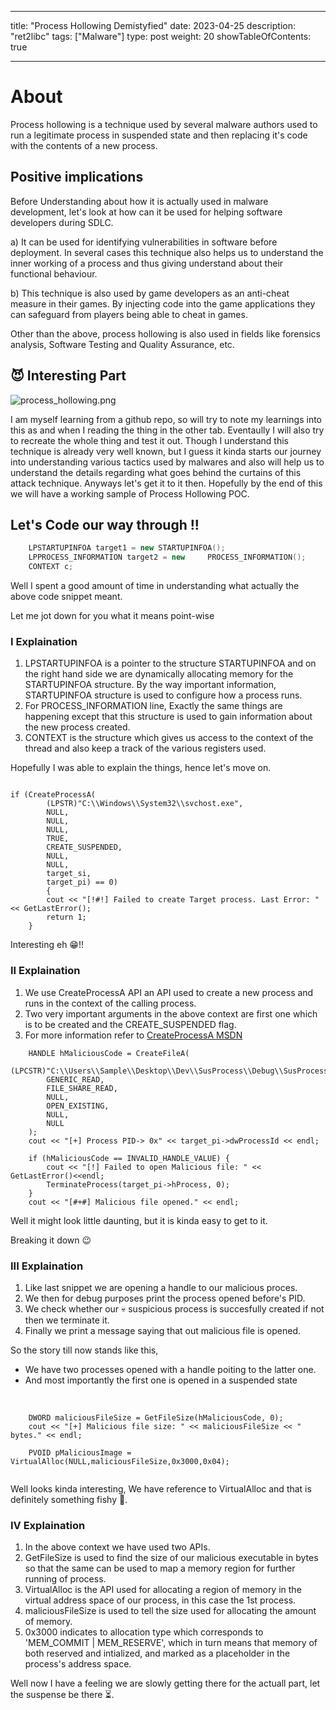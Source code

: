 
---
title: "Process Hollowing Demistyfied"
date: 2023-04-25
description: "ret2libc"
tags: ["Malware"]
type: post
weight: 20
showTableOfContents: true

---
# About
Process hollowing is a technique used by several malware authors used to run a legitimate process in suspended state and then replacing it's code with the contents of a new process.

## Positive implications
Before Understanding about how it is actually used in malware development, let's look at how can it be used for helping software developers during SDLC.

a) It can be used for identifying vulnerabilities in software before deployment. In several cases this technique also helps us to understand the inner working of a process and thus giving understand about their functional behaviour.

b) This technique is also used by game developers as an anti-cheat measure in their games. By injecting code into the game applications they can safeguard from players being able to cheat in games.

Other than the above, process hollowing is also used in fields like forensics analysis, Software Testing and Quality Assurance, etc.

## 😈 Interesting Part
![process_hollowing.png](https://hackmd.io/_uploads/BJZefLtX6.png)

I am myself learning from a github repo, so will try to note my learnings into this as and when I reading the thing in the other tab. Eventaully I will also try to recreate the whole thing and test it out. Though I understand this technique is already very well known, but I guess it kinda starts our journey into understanding various tactics used by malwares and also will help us to understand the details regarding what goes behind the curtains of this attack technique. Anyways let's get it to it then. Hopefully by the end of this we will have a working sample of Process Hollowing POC.



## Let's Code our way through !!

```C++
	LPSTARTUPINFOA target1 = new STARTUPINFOA();
	LPPROCESS_INFORMATION target2 = new     PROCESS_INFORMATION();
	CONTEXT c;
```
Well I spent a good amount of time in understanding what actually the above code snippet meant.

Let me jot down for you what it means point-wise

### I Explaination 
1. LPSTARTUPINFOA is a pointer to the structure STARTUPINFOA and on the right hand side we are dynamically allocating memory for the STARTUPINFOA structure. By the way important information, STARTUPINFOA structure is used to configure how a process runs.
2. For PROCESS_INFORMATION line, Exactly the same things are happening except that this structure is used to gain information about the new process created.
3. CONTEXT is the structure which gives us access to the context of the thread and also keep a track of the various registers used.

Hopefully I was able to explain the things, hence let's move on.

```

if (CreateProcessA(
		(LPSTR)"C:\\Windows\\System32\\svchost.exe",
		NULL,
		NULL,
		NULL,
		TRUE,
		CREATE_SUSPENDED,
		NULL,
		NULL,
		target_si,
		target_pi) == 0) 
        {
		cout << "[!#!] Failed to create Target process. Last Error: " << GetLastError();
		return 1;
	}

```
Interesting eh 😁!!

### II Explaination
1. We use CreateProcessA API an API used to create a new process and runs in the context of the calling process.
2. Two very important arguments in the above context are first one which is to be created and the CREATE_SUSPENDED flag.
3. For more information refer to [CreateProcessA MSDN](https://learn.microsoft.com/en-us/windows/win32/api/processthreadsapi/nf-processthreadsapi-createprocessa)

```
	HANDLE hMaliciousCode = CreateFileA(
		(LPCSTR)"C:\\Users\\Sample\\Desktop\\Dev\\SusProcess\\Debug\\SusProcess.exe",
		GENERIC_READ,
		FILE_SHARE_READ,
		NULL,
		OPEN_EXISTING,
		NULL,
		NULL
	);
	cout << "[+] Process PID-> 0x" << target_pi->dwProcessId << endl;

	if (hMaliciousCode == INVALID_HANDLE_VALUE) {
		cout << "[!] Failed to open Malicious file: " << GetLastError()<<endl;
		TerminateProcess(target_pi->hProcess, 0);
	}
	cout << "[#+#] Malicious file opened." << endl;
```

Well it might look little daunting, but it is kinda easy to get to it.

Breaking it down 😉

### III Explaination
1. Like last snippet we are opening a handle to our malicious proces.
2. We then for debug purposes print the process opened before's PID.
3. We check whether our 💀 suspicious process is succesfully created if not then we terminate it.
4. Finally we print a message saying that out malicious file is opened.
 
So the story till now stands like this,
- We have two processes opened with a handle poiting to the latter one.
- And most importantly the first one is opened in a suspended state

</br>

```
	DWORD maliciousFileSize = GetFileSize(hMaliciousCode, 0);
	cout << "[+] Malicious file size: " << maliciousFileSize << " bytes." << endl;

	PVOID pMaliciousImage = VirtualAlloc(NULL,maliciousFileSize,0x3000,0x04);
    
```

Well looks kinda interesting, We have reference to VirtualAlloc and that is definitely something fishy 🤔.

### IV Explaination
1. In the above context we have used two APIs.
2. GetFileSize is used to find the size of our malicious executable in bytes so that the same can be used to map a memory region for further running of process.
3. VirtualAlloc is the API used for allocating a region of memory in the virtual address space of our process, in this case the 1st process.
4. maliciousFileSize is used to tell the size used for allocating the amount of memory.
5. 0x3000 indicates to allocation type which corresponds to 'MEM_COMMIT | MEM_RESERVE', which in turn means that memory of both reserved and intialized, and marked as a placeholder in the process's address space.

Well now I have a feeling we are slowly getting there for the actuall part, let the suspense be there ⏳.




